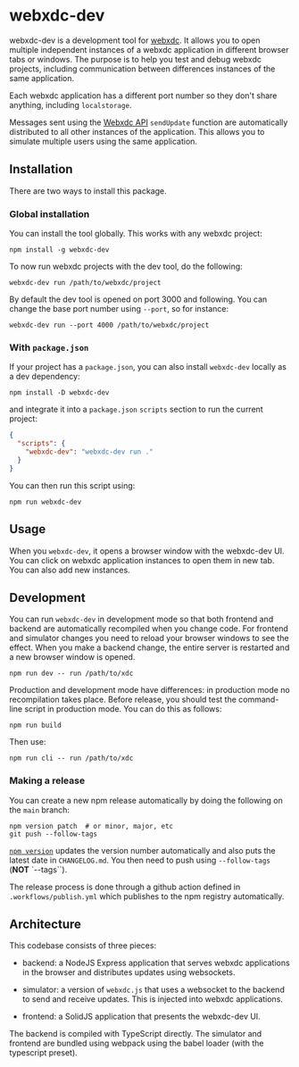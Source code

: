 # webxdc-dev

webxdc-dev is a development tool for [webxdc](https://webxdc.org). It allows
you to open multiple independent instances of a webxdc application in different
browser tabs or windows. The purpose is to help you test and debug webxdc
projects, including communication between differences instances of the same
application.

Each webxdc application has a different port number so they don't share
anything, including `localstorage`.

Messages sent using the [Webxdc
API](https://docs.webxdc.org/spec.html#webxdc-api) `sendUpdate` function are
automatically distributed to all other instances of the application. This
allows you to simulate multiple users using the same application.

## Installation

There are two ways to install this package.

### Global installation

You can install the tool globally. This works with any webxdc project:

```shell
npm install -g webxdc-dev
```

To now run webxdc projects with the dev tool, do the following:

```shell
webxdc-dev run /path/to/webxdc/project
```

By default the dev tool is opened on port 3000 and following. You can change the
base port number using `--port`, so for instance:

```shell
webxdc-dev run --port 4000 /path/to/webxdc/project
```

### With `package.json`

If your project has a `package.json`, you can also install `webxdc-dev` locally
as a dev dependency:

```shell
npm install -D webxdc-dev
```

and integrate it into a `package.json` `scripts` section to run the current
project:

```json
{
  "scripts": {
    "webxdc-dev": "webxdc-dev run ."
  }
}
```

You can then run this script using:

```shell
npm run webxdc-dev
```

## Usage

When you `webxdc-dev`, it opens a browser window with the webxdc-dev UI. You
can click on webxdc application instances to open them in new tab. You can
also add new instances.

## Development

You can run `webxdc-dev` in development mode so that both frontend and backend
are automatically recompiled when you change code. For frontend and simulator
changes you need to reload your browser windows to see the effect. When you
make a backend change, the entire server is restarted and a new browser window
is opened.

```shell
npm run dev -- run /path/to/xdc
```

Production and development mode have differences: in production mode no
recompilation takes place. Before release, you should test the command-line
script in production mode. You can do this as follows:

```shell
npm run build
```

Then use:

```shell
npm run cli -- run /path/to/xdc
```

### Making a release

You can create a new npm release automatically by doing the following on the
`main` branch:

```shell
npm version patch  # or minor, major, etc
git push --follow-tags
```

[`npm version`](https://docs.npmjs.com/cli/v8/commands/npm-version) updates the
version number automatically and also puts the latest date in `CHANGELOG.md`.
You then need to push using `--follow-tags` (**NOT** `--tags``).

The release process is done through a github action defined in
`.workflows/publish.yml` which publishes to the npm registry automatically.

## Architecture

This codebase consists of three pieces:

- backend: a NodeJS Express application that serves webxdc applications in the
  browser and distributes updates using websockets.

- simulator: a version of `webxdc.js` that uses a websocket to the backend to
  send and receive updates. This is injected into webxdc applications.

- frontend: a SolidJS application that presents the webxdc-dev UI.

The backend is compiled with TypeScript directly. The simulator and frontend are bundled using webpack using the babel loader (with the typescript preset).
